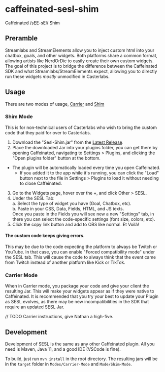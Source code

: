 # caffeinated-sesl-shim

Caffeinated /sEE-sEl/ Shim

## Preramble

Streamlabs and StreamElements allow you to inject custom html into your chatbox, goals, and other widgets. Both platforms share a common format, allowing artists like NerdOrDie to easily create their own custom widgets. The goal of this project is to bridge the difference between the Caffeinated SDK and what Streamlabs/StreamElements expect, allowing you to directly run these widgets _mostly_ unmodified in Casterlabs.

## Usage

There are two modes of usage, [Carrier](#Carrier%20Mode) and [Shim](#Shim%20Mode)

### Shim Mode

This is for non-technical users of Casterlabs who wish to bring the custom code that they paid for over to Casterlabs.

1. Download the "Sesl-Shim.jar" from the [Latest Release](https://github.com/Casterlabs/caffeinated-sesl-shim/releases/latest).
2. Place the downloaded Jar into your plugins folder, you can get there by opening Caffeinated, navigating to Settings > Plugins, and clicking the "Open plugins folder" button at the bottom.

- The plugin will be automatically loaded every time you open Caffeinated.
  - If you added it to the app while it's running, you can click the "Load" button next to the file in Settings > Plugins to load it without needing to close Caffeinated.

3. Go to the Widgets page, hover over the +, and click Other > SESL.
4. Under the SESL Tab:  
   a. Select the type of widget you have (Goal, Chatbox, etc).  
   b. Paste in your CSS, Data, Fields, HTML, and JS texts.  
   Once you paste in the Fields you will see new a new "Settings" tab, in there you can select the code-specific settings (font size, colors, etc).
5. Click the copy link button and add to OBS like normal. Et Voilà!

#### The custom code keeps giving errors.

This may be due to the code expecting the platform to always be Twitch or YouTube. In that case, you can enable "Forced compatibility mode" under the SESL tab. This will cause the code to always think that the event came from Twitch instead of another platform like Kick or TikTok.

### Carrier Mode

When in Carrier mode, you package your code and give your client the resulting Jar. This will make your widgets appear as if they were native to Caffeinated. It is recommended that you try your best to update your Plugin as SESL evolves, as there may be new incompatibilities in the SDK that require an updated SESL Jar.

// TODO Carrier instructions, give Nathan a high-five.

## Development

Development of SESL is the same as any other Caffeinated plugin. All you need is Maven, Java 11, and a good IDE (VSCode is fine).

To build, just run `mvn install` in the root directory. The resulting jars will be in the `target` folder in `Modes/Carrier-Mode` and `Mode/Shim-Mode`.
